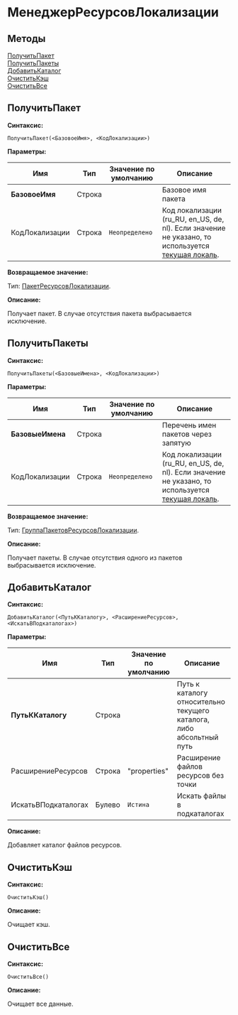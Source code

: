 
# МенеджерРесурсовЛокализации

## Методы

[ПолучитьПакет](#получитьпакет) </br>
[ПолучитьПакеты](#получитьпакеты) </br>
[ДобавитьКаталог](#получитьпакеты) </br>
[ОчиститьКэш](#очиститькэш) </br>
[ОчиститьВсе](#очиститьвсе) </br>


## ПолучитьПакет

**Синтаксис:**

```bsl
ПолучитьПакет(<БазовоеИмя>, <КодЛокализации>)
```

**Параметры:**

| Имя | Тип | Значение по умолчанию | Описание |
| -- | -- | -- | -- |
| **БазовоеИмя** | Строка | | Базовое имя пакета |
| КодЛокализации | Строка | `Неопределено` | Код локализации (ru_RU, en_US, de, nl). Если значение не указано, то используется [текущая локаль](РегиональныеНастройки.md#текущаялокаль). |

**Возвращаемое значение:**

Тип: [ПакетРесурсовЛокализации](ПакетРесурсовЛокализации.md).

**Описание:**

Получает пакет. В случае отсутствия пакета выбрасывается исключение.


## ПолучитьПакеты

**Синтаксис:**

```bsl
ПолучитьПакеты(<БазовыеИмена>, <КодЛокализации>)
```

**Параметры:**

| Имя | Тип | Значение по умолчанию | Описание |
| -- | -- | -- | -- |
| **БазовыеИмена** | Строка | | Перечень имен пакетов через запятую |
| КодЛокализации | Строка | `Неопределено` | Код локализации (ru_RU, en_US, de, nl). Если значение не указано, то используется [текущая локаль](РегиональныеНастройки.md#текущаялокаль). |

**Возвращаемое значение:**

Тип: [ГруппаПакетовРесурсовЛокализации](ГруппаПакетовРесурсовЛокализации.md).

**Описание:**

Получает пакеты. В случае отсутствия одного из пакетов выбрасывается исключение.


## ДобавитьКаталог

**Синтаксис:**

```bsl
ДобавитьКаталог(<ПутьККаталогу>, <РасширениеРесурсов>, <ИскатьВПодкаталогах>)
```

**Параметры:**

| Имя | Тип | Значение по умолчанию | Описание |
| -- | -- | -- | -- |
| **ПутьККаталогу** | Строка | | Путь к каталогу относительно текущего каталога, либо абсольтный путь |
| РасширениеРесурсов | Строка | "properties" | Расширение файлов ресурсов без точки |
| ИскатьВПодкаталогах | Булево | `Истина` | Искать файлы в подкаталогах |

**Описание:**

Добавляет каталог файлов ресурсов.


## ОчиститьКэш

**Синтаксис:**

```bsl
ОчиститьКэш()
```

**Описание:**

Очищает кэш.


## ОчиститьВсе

**Синтаксис:**

```bsl
ОчиститьВсе()
```

**Описание:**

Очищает все данные.
